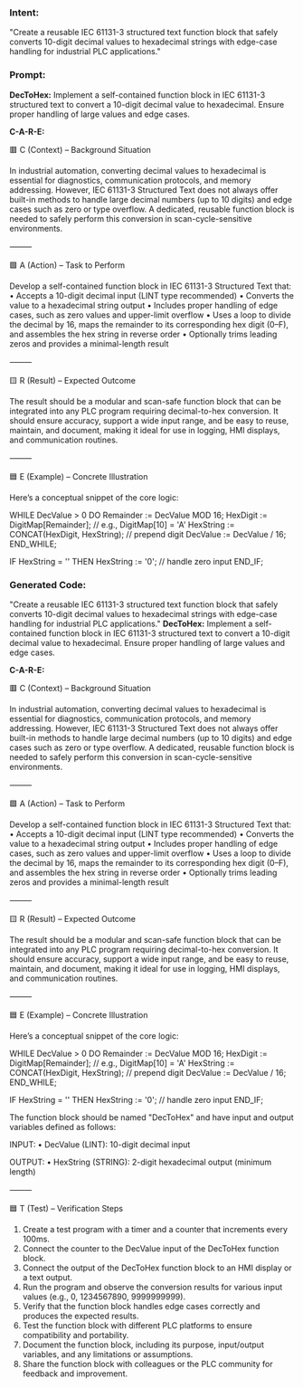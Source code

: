 ### Intent:
"Create a reusable IEC 61131-3 structured text function block that safely converts 10-digit decimal values to hexadecimal strings with edge-case handling for industrial PLC applications."

### Prompt:
**DecToHex:**
Implement a self-contained function block in IEC 61131-3 structured text to convert a 10-digit decimal value to hexadecimal. Ensure proper handling of large values and edge cases.

**C-A-R-E:**

🟥 C (Context) – Background Situation

In industrial automation, converting decimal values to hexadecimal is essential for diagnostics, communication protocols, and memory addressing. However, IEC 61131-3 Structured Text does not always offer built-in methods to handle large decimal numbers (up to 10 digits) and edge cases such as zero or type overflow. A dedicated, reusable function block is needed to safely perform this conversion in scan-cycle-sensitive environments.

⸻

🟩 A (Action) – Task to Perform

Develop a self-contained function block in IEC 61131-3 Structured Text that:
	•	Accepts a 10-digit decimal input (LINT type recommended)
	•	Converts the value to a hexadecimal string output
	•	Includes proper handling of edge cases, such as zero values and upper-limit overflow
	•	Uses a loop to divide the decimal by 16, maps the remainder to its corresponding hex digit (0–F), and assembles the hex string in reverse order
	•	Optionally trims leading zeros and provides a minimal-length result

⸻

🟨 R (Result) – Expected Outcome

The result should be a modular and scan-safe function block that can be integrated into any PLC program requiring decimal-to-hex conversion. It should ensure accuracy, support a wide input range, and be easy to reuse, maintain, and document, making it ideal for use in logging, HMI displays, and communication routines.

⸻

🟦 E (Example) – Concrete Illustration

Here’s a conceptual snippet of the core logic:

WHILE DecValue > 0 DO
   Remainder := DecValue MOD 16;
   HexDigit := DigitMap[Remainder]; // e.g., DigitMap[10] = 'A'
   HexString := CONCAT(HexDigit, HexString); // prepend digit
   DecValue := DecValue / 16;
END_WHILE;

IF HexString = '' THEN
   HexString := '0'; // handle zero input
END_IF;

### Generated Code:
"Create a reusable IEC 61131-3 structured text function block that safely converts 10-digit decimal values to hexadecimal strings with edge-case handling for industrial PLC applications."
**DecToHex:**
Implement a self-contained function block in IEC 61131-3 structured text to convert a 10-digit decimal value to hexadecimal. Ensure proper handling of large values and edge cases.

**C-A-R-E:**

🟥 C (Context) – Background Situation

In industrial automation, converting decimal values to hexadecimal is essential for diagnostics, communication protocols, and memory addressing. However, IEC 61131-3 Structured Text does not always offer built-in methods to handle large decimal numbers (up to 10 digits) and edge cases such as zero or type overflow. A dedicated, reusable function block is needed to safely perform this conversion in scan-cycle-sensitive environments.

⸻

🟩 A (Action) – Task to Perform

Develop a self-contained function block in IEC 61131-3 Structured Text that:
	•	Accepts a 10-digit decimal input (LINT type recommended)
	•	Converts the value to a hexadecimal string output
	•	Includes proper handling of edge cases, such as zero values and upper-limit overflow
	•	Uses a loop to divide the decimal by 16, maps the remainder to its corresponding hex digit (0–F), and assembles the hex string in reverse order
	•	Optionally trims leading zeros and provides a minimal-length result

⸻

🟨 R (Result) – Expected Outcome

The result should be a modular and scan-safe function block that can be integrated into any PLC program requiring decimal-to-hex conversion. It should ensure accuracy, support a wide input range, and be easy to reuse, maintain, and document, making it ideal for use in logging, HMI displays, and communication routines.

⸻

🟦 E (Example) – Concrete Illustration

Here’s a conceptual snippet of the core logic:

WHILE DecValue > 0 DO
   Remainder := DecValue MOD 16;
   HexDigit := DigitMap[Remainder]; // e.g., DigitMap[10] = 'A'
   HexString := CONCAT(HexDigit, HexString); // prepend digit
   DecValue := DecValue / 16;
END_WHILE;

IF HexString = '' THEN
   HexString := '0'; // handle zero input
END_IF;

The function block should be named "DecToHex" and have input and output variables defined as follows:

INPUT:
	•	DecValue (LINT): 10-digit decimal input

OUTPUT:
	•	HexString (STRING): 2-digit hexadecimal output (minimum length)

⸻

🟦 T (Test) – Verification Steps

1. Create a test program with a timer and a counter that increments every 100ms.
2. Connect the counter to the DecValue input of the DecToHex function block.
3. Connect the output of the DecToHex function block to an HMI display or a text output.
4. Run the program and observe the conversion results for various input values (e.g., 0, 1234567890, 9999999999).
5. Verify that the function block handles edge cases correctly and produces the expected results.
6. Test the function block with different PLC platforms to ensure compatibility and portability.
7. Document the function block, including its purpose, input/output variables, and any limitations or assumptions.
8. Share the function block with colleagues or the PLC community for feedback and improvement.
